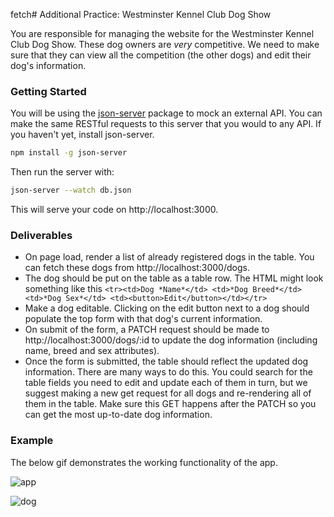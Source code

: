 fetch# Additional Practice: Westminster Kennel Club Dog Show

You are responsible for managing the website for the Westminster Kennel Club Dog Show. These dog owners are _very_ competitive. We need to make sure that they can view all the competition (the other dogs) and edit their dog's information.

### Getting Started

You will be using the [json-server](https://github.com/typicode/json-server) package to mock an external API. You can make the same RESTful requests to this server that you would to any API. If you haven't yet, install json-server.

```bash
npm install -g json-server
```

Then run the server with:

```bash
json-server --watch db.json
```

This will serve your code on http://localhost:3000.

### Deliverables

- On page load, render a list of already registered dogs in the table. You can fetch these dogs from http://localhost:3000/dogs.
- The dog should be put on the table as a table row. The HTML might look something like this `<tr><td>Dog *Name*</td> <td>*Dog Breed*</td> <td>*Dog Sex*</td> <td><button>Edit</button></td></tr>`
- Make a dog editable. Clicking on the edit button next to a dog should populate the top form with that dog's current information.
- On submit of the form, a PATCH request should be made to http://localhost:3000/dogs/:id to update the dog information (including name, breed and sex attributes).
- Once the form is submitted, the table should reflect the updated dog information. There are many ways to do this. You could search for the table fields you need to edit and update each of them in turn, but we suggest making a new get request for all dogs and re-rendering all of them in the table. Make sure this GET happens after the PATCH so you can get the most up-to-date dog information.

### Example

The below gif demonstrates the working functionality of the app.

![app](https://curriculum-content.s3.amazonaws.com/phase-1/dog-show-challenge/app.gif)

![dog](https://curriculum-content.s3.amazonaws.com/phase-1/dog-show-challenge/dog-show.jpeg)
